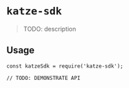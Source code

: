 # `katze-sdk`

> TODO: description

## Usage

```
const katzeSdk = require('katze-sdk');

// TODO: DEMONSTRATE API
```
